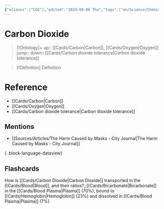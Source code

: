```yaml
---
{"aliases":["CO2"],"edited":"2023-04-06 Thu","tags":["on/Science/Chemistry","Uni/LFS112","flashcards/LFS112"],"date created":"2023-03-02 Thu","dg-publish":true,"permalink":"/cards/carbon-dioxide/","dgPassFrontmatter":true}
---
```


# Carbon Dioxide

> [!Ontology]+
> up:: [[Cards/Carbon\|Carbon]], [[Cards/Oxygen\|Oxygen]]
> jump::
> down:: [[Cards/Carbon dioxide tolerance\|Carbon dioxide tolerance]]

> [!Definition] Definition

# Reference

- [[Cards/Carbon\|Carbon]]
- [[Cards/Oxygen\|Oxygen]]
- [[Cards/Carbon dioxide tolerance\|Carbon dioxide tolerance]]

## Mentions

- [[Sources/Articles/The Harm Caused by Masks - City Journal\|The Harm Caused by Masks - City Journal]]

{ .block-language-dataview}

## Flashcards

How is [[Cards/Carbon Dioxide\|Carbon Dioxide]] transported in the [[Cards/Blood\|Blood]], and their ratios?;;[[Cards/Bicarbonate\|Bicarbonate]] in the [[Cards/Blood Plasma\|Plasma]] (70%), bound to [[Cards/Hemoglobin\|Hemoglobin]] (23%) and dissolved in [[Cards/Blood Plasma\|Plasma]] (7%)
<!--SR:!2024-09-10,8,130-->